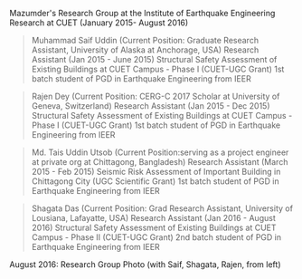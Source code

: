 Mazumder's Research Group at the Institute of Earthquake Engineering Research at CUET (January 2015- August 2016)

> Muhammad Saif Uddin
(Current Position: Graduate Research Assistant, University of Alaska at Anchorage, USA)
Research Assistant (Jan 2015 -  June 2015)
Structural Safety Assessment of Existing Buildings at CUET Campus - Phase I (CUET-UGC Grant)
1st batch student of PGD in Earthquake Engineering from IEER

> Rajen Dey
(Current Position: CERG-C 2017 Scholar at University of Geneva, Switzerland)
Research Assistant (Jan 2015 - Dec 2015)
Structural Safety Assessment of Existing Buildings at CUET Campus - Phase I (CUET-UGC Grant)
1st batch student of PGD in Earthquake Engineering from IEER


> Md. Tais Uddin Utsob
(Current Position:serving as a project engineer at private org at Chittagong, Bangladesh)
Research Assistant (March 2015 - Feb 2015)
Seismic Risk Assessment of Important Building in Chittagong City (UGC Scientific Grant)
1st batch student of PGD in Earthquake Engineering from IEER


> Shagata Das 
(Current Position: Grad Research Assistant, University of Lousiana, Lafayatte, USA)
Research Assistant (Jan 2016 -  August 2016)
Structural Safety Assessment of Existing Buildings at CUET Campus - Phase II (CUET-UGC Grant)
2nd batch student of PGD in Earthquake Engineering from IEER


August 2016: Research Group Photo (with Saif, Shagata, Rajen, from left)
